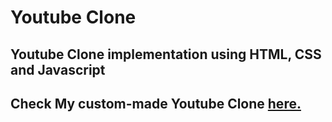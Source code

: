# Youtube Clone
## Youtube Clone implementation using HTML, CSS and Javascript
## Check My custom-made Youtube Clone [here.](https://lakshit-rattan.github.io/Youtube-Clone)
